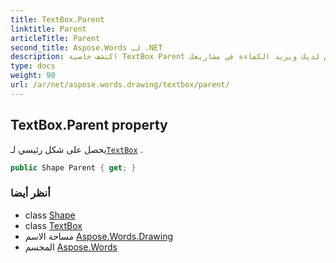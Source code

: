 ```yaml
---
title: TextBox.Parent
linktitle: Parent
articleTitle: Parent
second_title: Aspose.Words لـ .NET
description: اكتشف خاصية TextBox Parent للوصول بسهولة إلى شكلها الأصلي، مما يعزز سير عمل التصميم لديك ويزيد الكفاءة في مشاريعك.
type: docs
weight: 90
url: /ar/net/aspose.words.drawing/textbox/parent/
---
```

## TextBox.Parent property

يحصل على شكل رئيسي لـ[`TextBox`](../) .

```csharp
public Shape Parent { get; }
```

### أنظر أيضا

* class [Shape](../../shape/)
* class [TextBox](../)
* مساحة الاسم [Aspose.Words.Drawing](../../../aspose.words.drawing/)
* المجسم [Aspose.Words](../../../)
